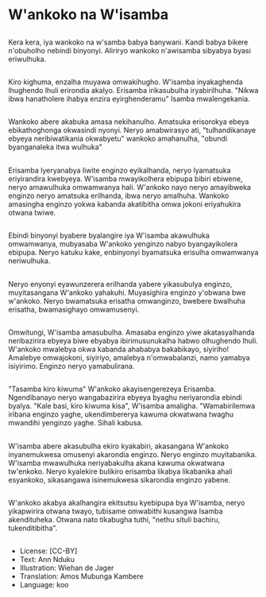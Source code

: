 # W'ankoko na W'isamba

##
Kera kera, iya wankoko na w'samba babya banywani. Kandi babya bikere n'obuholho nebindi binyonyi. Aliriryo wankoko n'awisamba sibyabya byasi eriwulhuka.

##
Kiro kighuma, enzalha muyawa omwakihugho. W'isamba inyakaghenda lhughendo lhuli erirondia akalyo. Erisamba irikasubulha iryabirilhuha. "Nikwa ibwa hanatholere ihabya enzira eyirghenderamu" Isamba mwalengekania.

##
Wankoko abere akabuka amasa nekihanulho. Amatsuka erisorokya ebeya ebikathoghonga okwasindi nyonyi. Neryo amabwirasyo ati, "tulhandikanaye ebyeya neribiwatikania okwabyetu" wankoko amahanulha, "obundi byanganaleka itwa wulhuka"

##
Erisamba lyeryanabya liwite enginzo eyikalhanda, neryo lyamatsuka eriyirandira kwebyeya. W'isamba mwayikolhera ebipupa bibiri ebiwene, neryo amawulhuka omwamwanya hali. W'ankoko nayo neryo amayibweka enginzo neryo amatsuka erilhanda, ibwa neryo amalhuha. Wankoko amasingha enginzo yokwa kabanda akatibitha omwa jokoni eriyahukira otwana twiwe.

##
Ebindi binyonyi byabere byalangire iya W'isamba akawulhuka omwamwanya, mubyasaba W'ankoko yenginzo nabyo byangayikolera ebipupa. Neryo katuku kake, enbinyonyi byamatsuka erisulha omwamwanya neriwulhuka.

##
Neryo enyonyi eyawunzerera erilhanda yabere yikasubulya enginzo, muyitasangana W'ankoko yahakuhi. Muyasighira enginzo y'obwana bwe w'ankoko. Neryo bwamatsuka erisatha omwanginzo, bwebere bwalhuha erisatha, bwamasighayo omwamusenyi.

##
Omwitungi, W'isamba amasubulha. Amasaba enginzo yiwe akatasyalhanda neribazirira ebyeya biwe ebyabya ibirimusunukalha habwo olhughendo lhuli. W'ankoko mwalebya okwa kabanda ahababya bakabikayo, siyiriho! Amalebye omwajokoni, siyiriyo, amalebya n'omwabalanzi, namo yamabya isiyirimo. Enginzo neryo yamabulirana.

##
"Tasamba kiro kiwuma" W'ankoko akayisengerezeya Erisamba. Ngendibanayo neryo wangabazirira ebyeya byaghu neriyarondia ebindi byalya. "Kale basi, kiro kiwuma kisa", W'isamba amaligha. "Wamabirilemwa iribana enginzo yaghe, ukendimbererya kawuma okwatwana twaghu mwandihi yenginzo yaghe. Sihali kabusa.

##
W'isamba abere akasubulha ekiro kyakabiri, akasangana W'ankoko inyanemukwesa omusenyi akarondia enginzo. Neryo enginzo muyitabanika. W'isamba mwawulhuka neriyabakulha akana kawuma okwatwana tw'enkoko. Neryo kyalekire bulikiro erisamba likabya likabanika ahali esyankoko, sikasangawa isinemukwesa sikarondia enginzo yabene.

##
W'ankoko akabya akalhangira ekitsutsu kyebipupa bya W'isamba, neryo yikapwirira otwana twayo, tubisame omwabithi kusangwa Isamba akendituheka. Otwana nato tikabugha tuthi, "nethu situli bachiru, tukenditibitha".

##
* License: [CC-BY]
* Text: Ann Nduku
* Illustration: Wiehan de Jager
* Translation: Amos Mubunga Kambere
* Language: koo
